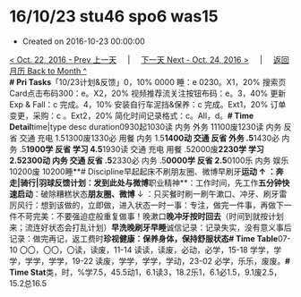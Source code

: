 # 16/10/23 stu46 spo6 was15

* Created on 2016-10-23 00:00:00

[&lt; Oct. 22, 2016 - Prev 上一天](d22.md)     \|     [下一天 Next - Oct. 24, 2016 &gt;](d24.md)     \|     [返回月历 Back to Month ^](index.md)   
**\# Pri Tasks**「10/23计划&反馈」0，10% 0000 睡：e 0230。X1，20% 搜索页Card点击布码300：e。X2，20% 视频推荐流关注按钮布码：e。3，40% 更新Exp & Fall：c 完成。4，10% 安装自行车泥挡&保养：c 完成。Ext1，20% 订单变更，采购：c 。Ext2，20% 简化时间记录格式：c。All，d。**\# Time Detail**time\|type desc duration0930起1030读 内务 外务 11100废1230读 内务 反省 交通 充电 1.51300废1330必 用餐 内务 1.5**1400动 交通 反省 外务 .5**1430必 内务 .5**1900学 反省 学习 4.5**1930读 交通 充电 用餐 .52000废**2230学 学习 2.52300动 内务 交通 反省 .5**2330必 内务 .5**0000学 反省 2.5**0100乐 内务 娱乐 10200废 10200睡**\# Discipline早起起床不刷朋友圈、微博早刷牙**运动 ↑ ：奔走\|骑行\|羽球反馈计划：发到此处与微博**职业精神**：工作时间，先工作**五分钟快速启动**：破除糟糕状态**朋友圈、微博** ↓ ：只买餐时刷一刷午漱口、冲牙、刷牙雷厉风行：想到该做的，立即做，进入状态一时一事：专注，做完一件事，再做下一件不苛完美：不要强迫症般重复做事！晚漱口**晚冲牙按时回去**（时间到就按计划来；流连好状态会打乱计划）**早洗晚刷牙早睡**诚信记录：记录失实，没有意义事后记录：做完再记，返工费时**珍视健康：保养身体，保持舒服状态\# Time Table**07-10 〇〇，〇〇，〇读，读废，11-14 读读，读废，必动，必学，15-18 学学，学学，学学，学学，19-22 读废，学学，学学，学动，23-02 必学，乐乐，废废。**\# Time Stat**类，时，%学7.5，45.5动1，6.1读3，18.2乐1，6.1必1.5，9.1废2.5，15.2总16.5

